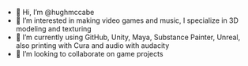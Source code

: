 - 👋 Hi, I’m @hughmccabe
- 👀 I’m interested in making video games and music, I specialize in 3D modeling and texturing
- 🌱 I’m currently using GitHub, Unity, Maya, Substance Painter, Unreal, also printing with Cura and audio with audacity
- 💞️ I’m looking to collaborate on game projects
  

<!---
hughmccabe/hughmccabe is a ✨ special ✨ repository because its `README.md` (this file) appears on your GitHub profile.
You can click the Preview link to take a look at your changes.
--->
